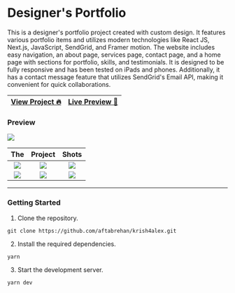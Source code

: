 # Designer's Portfolio

This is a designer's portfolio project created with custom design. It features various portfolio items and utilizes modern technologies like React JS, Next.js, JavaScript, SendGrid, and Framer motion. The website includes easy navigation, an about page, services page, contact page, and a home page with sections for portfolio, skills, and testimonials. It is designed to be fully responsive and has been tested on iPads and phones. Additionally, it has a contact message feature that utilizes SendGrid's Email API, making it convenient for quick collaborations.

| [View Project 🔥](https://aftabrehan.com/portfolio/designer-portfolio) | [Live Preview 🚀](https://krish4alex.vercel.app) |
| ---------------------------------------------------------------------- | ------------------------------------------------ |

### Preview

<div>
  <a href="https://aftabrehan.com/portfolio/designer-portfolio">
    <img style="max-width:300px;" src="https://cdn.loom.com/sessions/thumbnails/47092178d2cd43ffbac0a89f387f1e6c-with-play.gif">
  </a>
</div>

|                                                                                                       The                                                                                                       |                                                                                                     Project                                                                                                     |                                                                                                      Shots                                                                                                      |
| :-------------------------------------------------------------------------------------------------------------------------------------------------------------------------------------------------------------: | :-------------------------------------------------------------------------------------------------------------------------------------------------------------------------------------------------------------: | :-------------------------------------------------------------------------------------------------------------------------------------------------------------------------------------------------------------: |
| <div><a href="https://aftabrehan.com/portfolio/designer-portfolio"><img style="max-width:220px;" src="https://aftabrehan.com/_next/image?url=%2F_next%2Fstatic%2Fmedia%2F1.847d8c2b.png&w=1920&q=75"></a></div> | <div><a href="https://aftabrehan.com/portfolio/designer-portfolio"><img style="max-width:220px;" src="https://aftabrehan.com/_next/image?url=%2F_next%2Fstatic%2Fmedia%2F2.ec4ae129.png&w=1920&q=75"></a></div> | <div><a href="https://aftabrehan.com/portfolio/designer-portfolio"><img style="max-width:220px;" src="https://aftabrehan.com/_next/image?url=%2F_next%2Fstatic%2Fmedia%2F3.04c29675.png&w=1920&q=75"></a></div> |
| <div><a href="https://aftabrehan.com/portfolio/designer-portfolio"><img style="max-width:220px;" src="https://aftabrehan.com/_next/image?url=%2F_next%2Fstatic%2Fmedia%2F4.d6b7e1ba.png&w=1920&q=75"></a></div> | <div><a href="https://aftabrehan.com/portfolio/designer-portfolio"><img style="max-width:220px;" src="https://aftabrehan.com/_next/image?url=%2F_next%2Fstatic%2Fmedia%2F5.1a8bca17.png&w=1920&q=75"></a></div> | <div><a href="https://aftabrehan.com/portfolio/designer-portfolio"><img style="max-width:220px;" src="https://aftabrehan.com/_next/image?url=%2F_next%2Fstatic%2Fmedia%2F6.34f9a685.png&w=1920&q=75"></a></div> |

<hr />

### Getting Started

1. Clone the repository.

```
git clone https://github.com/aftabrehan/krish4alex.git
```

2. Install the required dependencies.

```
yarn
```

3. Start the development server.

```
yarn dev
```
